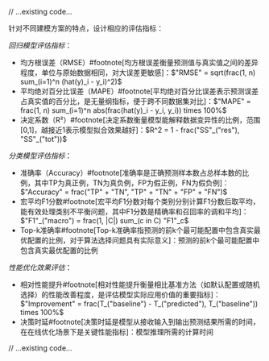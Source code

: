 // ...existing code...

针对不同建模方案的特点，设计相应的评估指标：

*回归模型评估指标*：
- 均方根误差（RMSE）#footnote[均方根误差衡量预测值与真实值之间的差异程度，单位与原始数据相同，对大误差更敏感]：$"RMSE" = sqrt(frac(1, n) sum_(i=1)^n (hat(y)_i - y_i)^2)$
- 平均绝对百分比误差（MAPE）#footnote[平均绝对百分比误差表示预测误差占真实值的百分比，是无量纲指标，便于跨不同数据集对比]：$"MAPE" = frac(1, n) sum_(i=1)^n abs(frac(hat(y)_i - y_i, y_i)) times 100%$
- 决定系数（R²）#footnote[决定系数衡量模型能解释数据变异性的比例，范围[0,1]，越接近1表示模型拟合效果越好]：$R^2 = 1 - frac("SS"_("res"), "SS"_("tot"))$

*分类模型评估指标*：
- 准确率（Accuracy）#footnote[准确率是正确预测样本数占总样本数的比例，其中TP为真正例，TN为真负例，FP为假正例，FN为假负例]：$"Accuracy" = frac("TP" + "TN", "TP" + "TN" + "FP" + "FN")$
- 宏平均F1分数#footnote[宏平均F1分数对每个类别分别计算F1分数后取平均，能有效处理类别不平衡问题，其中F1分数是精确率和召回率的调和平均]：$"F1"_("macro") = frac(1, |C|) sum_(c in C) "F1"_c$
- Top-k准确率#footnote[Top-k准确率指预测的前k个最可能配置中包含真实最优配置的比例，对于算法选择问题具有实际意义]：预测的前k个最可能配置中包含真实最优配置的比例

*性能优化效果评估*：
- 相对性能提升#footnote[相对性能提升衡量相比基准方法（如默认配置或随机选择）的性能改善程度，是评估模型实际应用价值的重要指标]：$"Improvement" = frac(T_("baseline") - T_("predicted"), T_("baseline")) times 100%$
- 决策时延#footnote[决策时延是模型从接收输入到输出预测结果所需的时间，在在线优化场景下是关键性能指标]：模型推理所需的计算时间

// ...existing code...